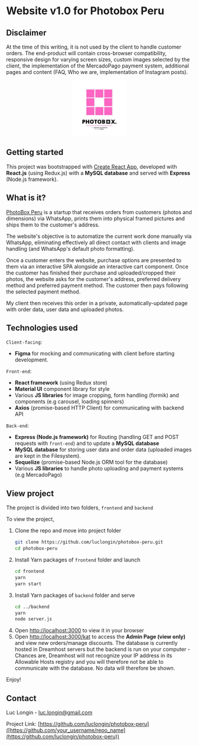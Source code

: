 # Website v1.0 for Photobox Peru 

## Disclaimer
At the time of this writing, it is not used by the client to handle customer orders. The end-product will contain cross-browser compatibility, responsive design for varying screen sizes, custom images selected by the client, the implementation of the MercadoPago payment system, additional pages and content (FAQ, Who we are, implementation of Instagram posts).

<div align="center">
  <a href="https://github.com/luclongin/photobox-peru">
    <img src="readme/logo.jpg" alt="Logo" width="150" height="150">
  </a>
</div>

## Getting started

This project was bootstrapped with [Create React App](https://github.com/facebook/create-react-app), developed with **React.js** (using Redux.js) with a **MySQL database** and served with **Express** (Node.js framework).

## What is it?
[PhotoBox Peru](https://www.instagram.com/photobox.peru/) is a startup that receives orders from customers (photos and dimensions) via WhatsApp, prints them into physical framed pictures and ships them to the customer's address. 

The website's objective is to automatize the current work done manually via WhatsApp, eliminating effectively all direct contact with clients and image handling (and WhatsApp's default photo formatting). 

Once a customer enters the website, purchase options are presented to them via an interactive SPA alongside an interactive cart component. Once the customer has finished their purchase and uploaded/cropped their photos, the website asks for the customer's address, preferred delivery method and preferred payment method. The customer then pays following the selected payment method.

My client then receives this order in a private, automatically-updated page with order data, user data and uploaded photos.

## Technologies used
`Client-facing`:

* **Figma** for mocking and communicating with client before starting development.

`Front-end`: 

* **React framework** (using Redux store)
* **Material UI** component library for style
* Various **JS libraries** for image cropping, form handling (formik) and components (e.g carousel, loading spinners)
* **Axios** (promise-based HTTP Client) for communicating with backend API

`Back-end`: 

* **Express (Node.js framework)** for Routing (handling GET and POST requests with `front-end`) and to update a **MySQL database**
* **MySQL database** for storing user data and order data (uploaded images are kept in the Filesystem).
* **Sequelize** (promise-based Node.js ORM tool for the database)
* Various **JS libraries** to handle photo uploading and payment systems (e.g MercadoPago)

## View project
The project is divided into two folders, `frontend` and `backend`

To view the project, 
1. Clone the repo and move into project folder
   ```sh
   git clone https://github.com/luclongin/photobox-peru.git
   cd photobox-peru
   ```
2. Install Yarn packages of `frontend` folder and launch
   ```sh
   cd frontend
   yarn 
   yarn start
   ```
3. Install Yarn packages of `backend` folder and serve
   ```sh
   cd ../backend
   yarn 
   node server.js
   ```
4. Open [http://localhost:3000](http://localhost:3000) to view it in your browser
5. Open [http://localhost:3000/kat](http://localhost:3000/kat) to access the **Admin Page (view only)** and view new orders/manage discounts. The database is currently hosted in Dreamhost servers but the backend is run on your computer - Chances are, Dreamhost will not recognize your IP address in its Allowable Hosts registry and you will therefore not be able to communicate with the database. No data will therefore be shown. 
   
Enjoy!

## Contact

Luc Longin - luc.longin@gmail.com

Project Link: [https://github.com/luclongin/photobox-peru]([https://github.com/your_username/repo_name](https://github.com/luclongin/photobox-peru))
